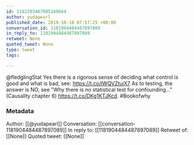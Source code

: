 ```yaml
---
id: 1182203467005169664
author: yudapearl
published_date: 2019-10-10 07:57:25 +00:00
conversation_id: 1181904484487897089
in_reply_to: 1181904484487897089
retweet: None
quoted_tweet: None
type: tweet
tags:

---
```


@fledglingStat Yes there is a rigorous sense of deciding what control is good and what is bad, see: https://t.co/IWQVZtuiX7
As to testing, the answer is NO, see "Why there is no statistical test for confounding..."(Causality chapter 6) https://t.co/DKg1KTJKcd.
#Bookofwhy

### Metadata

Author: [[@yudapearl]]
Conversation: [[conversation-1181904484487897089]]
In reply to: [[1181904484487897089]]
Retweet of: [[None]]
Quoted tweet: [[None]]
